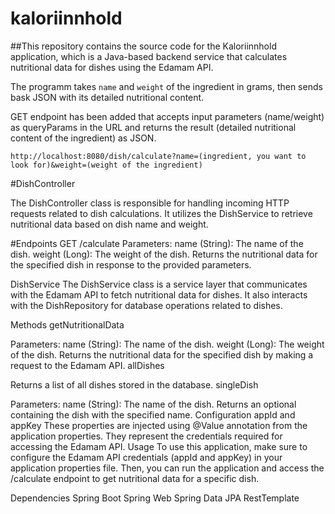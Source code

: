 # kaloriinnhold

##This repository contains the source code for the Kaloriinnhold application, which is a Java-based backend service that calculates nutritional data for dishes using the Edamam API.

The programm takes `name` and `weight` of the ingredient in grams, then sends bask JSON with its detailed nutritional content.

GET endpoint has been added that accepts input parameters (name/weight) as queryParams in the URL and returns the result (detailed nutritional content of the ingredient) as JSON.

```
http://localhost:8080/dish/calculate?name=(ingredient, you want to look for)&weight=(weight of the ingredient)
```
#DishController

The DishController class is responsible for handling incoming HTTP requests related to dish calculations. It utilizes the DishService to retrieve nutritional data based on dish name and weight.

#Endpoints
GET /calculate
Parameters:
name (String): The name of the dish.
weight (Long): The weight of the dish.
Returns the nutritional data for the specified dish in response to the provided parameters.

DishService
The DishService class is a service layer that communicates with the Edamam API to fetch nutritional data for dishes. It also interacts with the DishRepository for database operations related to dishes.

Methods
getNutritionalData

Parameters:
name (String): The name of the dish.
weight (Long): The weight of the dish.
Returns the nutritional data for the specified dish by making a request to the Edamam API.
allDishes

Returns a list of all dishes stored in the database.
singleDish

Parameters:
name (String): The name of the dish.
Returns an optional containing the dish with the specified name.
Configuration
appId and appKey
These properties are injected using @Value annotation from the application properties. They represent the credentials required for accessing the Edamam API.
Usage
To use this application, make sure to configure the Edamam API credentials (appId and appKey) in your application properties file. Then, you can run the application and access the /calculate endpoint to get nutritional data for a specific dish.

Dependencies
Spring Boot
Spring Web
Spring Data JPA
RestTemplate
